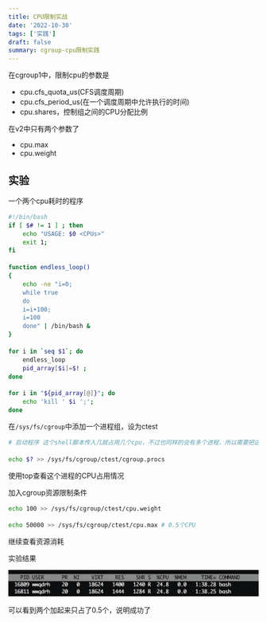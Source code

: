 ```yaml
---
title: CPU限制实战
date: '2022-10-30'
tags: ['实践']
draft: false
summary: cgroup-cpu限制实践
---
```


在cgroup1中，限制cpu的参数是

- cpu.cfs_quota_us(CFS调度周期)
- cpu.cfs_period_us(在一个调度周期中允许执行的时间)
- cpu.shares，控制组之间的CPU分配比例

在v2中只有两个参数了

- cpu.max
- cpu.weight

## 实验

一个两个cpu耗时的程序

```bash
#!/bin/bash
if [ $# != 1 ] ; then
    echo "USAGE: $0 <CPUs>"
    exit 1;
fi

function endless_loop()
{
    echo -ne "i=0;
    while true
    do
    i=i+100;
    i=100
    done" | /bin/bash &
}

for i in `seq $1`; do
    endless_loop
    pid_array[$i]=$! ;
done

for i in "${pid_array[@]}"; do
    echo 'kill ' $i ';';
done
```

在`/sys/fs/cgroup`中添加一个进程组，设为ctest


```bash
# 启动程序 这个shell脚本传入几就占用几个cpu，不过也同样的会有多个进程，所以需要把这多个进程一起加入到cgroup中

echo $? >> /sys/fs/cgroup/ctest/cgroup.procs
```

使用top查看这个进程的CPU占用情况

加入cgroup资源限制条件

```bash
echo 100 >> /sys/fs/cgroup/ctest/cpu.weight

echo 50000 >> /sys/fs/cgroup/ctest/cpu.max # 0.5个CPU
```

继续查看资源消耗

实验结果

<img src="/images/blogs/cgroupcpu实验.png" />

可以看到两个加起来只占了0.5个，说明成功了

